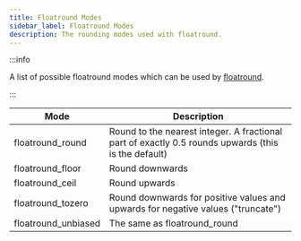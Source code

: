 ```yaml
---
title: Floatround Modes
sidebar_label: Floatround Modes
description: The rounding modes used with floatround.
---
```


:::info

A list of possible floatround modes which can be used by [floatround](../functions/floatround).

:::

| Mode                | Description                                                                                         |
| ------------------- | --------------------------------------------------------------------------------------------------- |
| floatround_round    | Round to the nearest integer. A fractional part of exactly 0.5 rounds upwards (this is the default) |
| floatround_floor    | Round downwards                                                                                     |
| floatround_ceil     | Round upwards                                                                                       |
| floatround_tozero   | Round downwards for positive values and upwards for negative values ("truncate")                    |
| floatround_unbiased | The same as floatround_round                                                                        |
